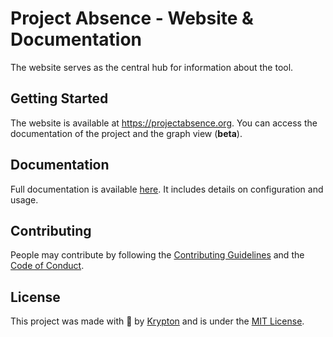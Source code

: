 # Project Absence - Website & Documentation

The website serves as the central hub for information about the tool.

## Getting Started

The website is available at https://projectabsence.org. You can access the documentation of the project and the graph view (**beta**).

## Documentation

Full documentation is available [here](https://projectabsence.org/docs/). It includes details on configuration and usage.

## Contributing

People may contribute by following the [Contributing Guidelines](https://github.com/project-absence/.github/blob/main/CONTRIBUTING.md) and the [Code of Conduct](https://github.com/project-absence/.github/blob/main/CODE_OF_CONDUCT.md).

## License

This project was made with 💜 by [Krypton](https://github.com/kkrypt0nn) and is under the [MIT License](https://github.com/project-absence/.github/blob/main/LICENSE.md).
